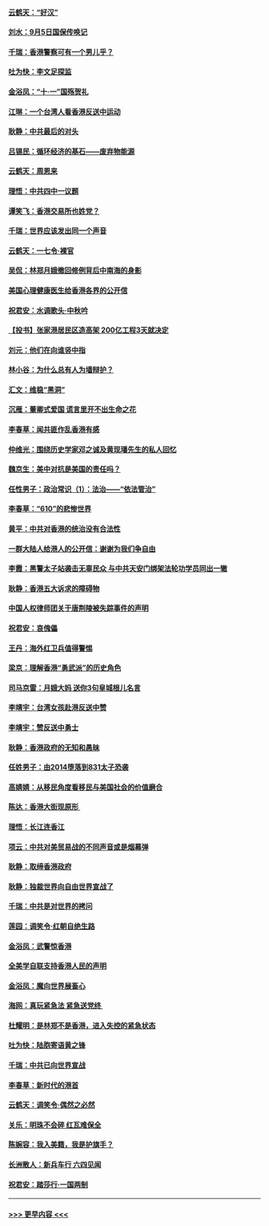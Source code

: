 #### [云鹤天：“好汉”](../pages/nsc993/n11513536.md?t=09111211) 
#### [刘水：9月5日国保传唤记](../pages/nsc993/n11513460.md?t=09111211) 
#### [千瑞：香港警察可有一个男儿乎？](../pages/nsc993/n11513109.md?t=09111211) 
#### [吐为快：李文足探监](../pages/nsc993/n11509622.md?t=09111211) 
#### [金浴凤：“十‧一”国殇贺礼](../pages/nsc993/n11509593.md?t=09111211) 
#### [江琳：一个台湾人看香港反送中运动](../pages/nsc993/n11509211.md?t=09111211) 
#### [耿静：中共最后的对头](../pages/nsc993/n11508308.md?t=09111211) 
#### [吕锡民：循环经济的基石——废弃物能源](../pages/nsc993/n11508212.md?t=09111211) 
#### [云鹤天：周恩来](../pages/nsc993/n11508055.md?t=09111211) 
#### [理悟：中共四中一议题](../pages/nsc993/n11507782.md?t=09111211) 
#### [谭笑飞：香港交易所也姓党？](../pages/nsc993/n11507753.md?t=09111211) 
#### [千瑞：世界应该发出同一个声音](../pages/nsc993/n11507290.md?t=09111211) 
#### [云鹤天：一七令‧裸官](../pages/nsc993/n11507177.md?t=09111211) 
#### [吴侃：林郑月娥撤回修例背后中南海的身影](../pages/nsc993/n11506876.md?t=09111211) 
#### [美国心理健康医生给香港各界的公开信](../pages/nsc993/n11506809.md?t=09111211) 
#### [祝君安：水调歌头‧中秋吟](../pages/nsc993/n11506758.md?t=09111211) 
#### [【投书】张家港居民区造高架 200亿工程3天就决定](../pages/nsc993/n11506682.md?t=09111211) 
#### [刘元：他们在向谁竖中指](../pages/nsc993/n11505384.md?t=09111211) 
#### [林小谷：为什么总有人为墙辩护？](../pages/nsc993/n11505226.md?t=09111211) 
#### [汇文：维稳“黑洞”](../pages/nsc993/n11504347.md?t=09111211) 
#### [沉雁：董卿式爱国 谎言里开不出生命之花](../pages/nsc993/n11503215.md?t=09111211) 
#### [李春草：闻共匪作乱香港有感](../pages/nsc993/n11503072.md?t=09111211) 
#### [仲维光：围绕历史学家邓之诚及黄现璠先生的私人回忆](../pages/nsc993/n11501330.md?t=09111211) 
#### [魏京生：美中对抗是美国的责任吗？](../pages/nsc993/n11500723.md?t=09111211) 
#### [任性男子：政治常识（1）：法治——“依法管治”](../pages/nsc993/n11500791.md?t=09111211) 
#### [李春草：“610”的悲惨世界](../pages/nsc993/n11501141.md?t=09111211) 
#### [黄平：中共对香港的统治没有合法性](../pages/nsc993/n11499473.md?t=09111211) 
#### [一群大陆人给港人的公开信：谢谢为我们争自由](../pages/nsc993/n11500402.md?t=09111211) 
#### [李霞：黑警太子站袭击无辜民众 与中共天安门绑架法轮功学员同出一辙](../pages/nsc993/n11499805.md?t=09111211) 
#### [耿静：香港五大诉求的障碍物](../pages/nsc993/n11497578.md?t=09111211) 
#### [中国人权律师团关于唐荆陵被失踪事件的声明](../pages/nsc993/n11500014.md?t=09111211) 
#### [祝君安：哀傀儡](../pages/nsc993/n11499776.md?t=09111211) 
#### [王丹：海外红卫兵值得警惕](../pages/nsc993/n11498138.md?t=09111211) 
#### [梁京：理解香港“勇武派”的历史角色](../pages/nsc993/n11498006.md?t=09111211) 
#### [司马京雷：月娥大妈  送你3句皇城根儿名言](../pages/nsc993/n11497885.md?t=09111211) 
#### [李靖宇：台湾女孩赴港反送中赞](../pages/nsc993/n11497721.md?t=09111211) 
#### [李靖宇：赞反送中勇士](../pages/nsc993/n11497452.md?t=09111211) 
#### [耿静：香港政府的无知和愚昧](../pages/nsc993/n11494238.md?t=09111211) 
#### [任姓男子：由2014堕落到831太子恐袭](../pages/nsc993/n11496683.md?t=09111211) 
#### [高婧婧：从移民角度看移民与美国社会的价值磨合](../pages/nsc993/n11495757.md?t=09111211) 
#### [陈达：香港大街现原形 ](../pages/nsc993/n11495441.md?t=09111211) 
#### [理悟：长江连香江](../pages/nsc993/n11495377.md?t=09111211) 
#### [项云：中共对美贸易战的不同声音或是烟幕弹](../pages/nsc993/n11494929.md?t=09111211) 
#### [耿静：取缔香港政府](../pages/nsc993/n11494218.md?t=09111211) 
#### [耿静：独裁世界向自由世界宣战了](../pages/nsc993/n11494190.md?t=09111211) 
#### [千瑞：中共是对世界的拷问](../pages/nsc993/n11493021.md?t=09111211) 
#### [莲园：调笑令‧红朝自绝生路](../pages/nsc993/n11493011.md?t=09111211) 
#### [金浴凤：武警惊香港](../pages/nsc993/n11492994.md?t=09111211) 
#### [全美学自联支持香港人民的声明](../pages/nsc993/n11492630.md?t=09111211) 
#### [金浴凤：魔向世界展畜心](../pages/nsc993/n11492599.md?t=09111211) 
#### [海网：真玩紧急法 紧急送党终 ](../pages/nsc993/n11492535.md?t=09111211) 
#### [杜耀明：是林郑不是香港，进入失控的紧急状态](../pages/nsc993/n11491420.md?t=09111211) 
#### [吐为快：陆胞寄语黄之锋](../pages/nsc993/n11491117.md?t=09111211) 
#### [千瑞：中共已向世界宣战](../pages/nsc993/n11490123.md?t=09111211) 
#### [李春草：新时代的港首](../pages/nsc993/n11489864.md?t=09111211) 
#### [云鹤天：调笑令·偶然之必然](../pages/nsc993/n11489701.md?t=09111211) 
#### [关乐：明珠不会碎 红瓦难保全](../pages/nsc993/n11489647.md?t=09111211) 
#### [陈婉容：我入美籍，我是护旗手？](../pages/nsc993/n11487908.md?t=09111211) 
#### [长洲散人：新兵车行 六四见闻](../pages/nsc993/n11487729.md?t=09111211) 
#### [祝君安：踏莎行‧一国两制](../pages/nsc993/n11487699.md?t=09111211) 

----
#### [ >>> 更早内容 <<< ](../indexes/nsc993-earlier.md)
